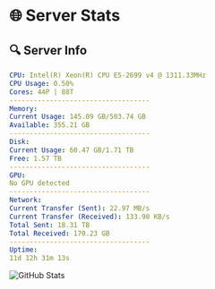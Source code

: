 # 🌐 Server Stats
## 🔍 Server Info
```yaml
CPU: Intel(R) Xeon(R) CPU E5-2699 v4 @ 1311.33MHz
CPU Usage: 0.50%
Cores: 44P | 88T
-----------------------------------
Memory:
Current Usage: 145.09 GB/503.74 GB
Available: 355.21 GB
-----------------------------------
Disk:
Current Usage: 60.47 GB/1.71 TB
Free: 1.57 TB
-----------------------------------
GPU:
No GPU detected
-----------------------------------
Network:
Current Transfer (Sent): 22.97 MB/s
Current Transfer (Received): 133.90 KB/s
Total Sent: 18.31 TB
Total Received: 170.23 GB
-----------------------------------
Uptime:
11d 12h 31m 13s
```
![GitHub Stats](https://img.shields.io/badge/Updated-2025-03-19_09:54:02-blue)
